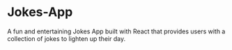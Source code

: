 # Jokes-App
A fun and entertaining Jokes App built with React that provides users with a collection of jokes to lighten up their day.
